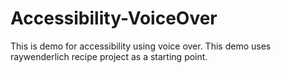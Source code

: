 # Accessibility-VoiceOver

This is demo for accessibility using voice over. This demo uses raywenderlich recipe project as a starting point. 
